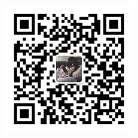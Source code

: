 ![image](https://github.com/lijiakang329/SpringBoot/blob/master/1.Hello%20Spring%20Boot/main/resources/static/qrcode_for_gh_86a2bb60eeb8_344.jpg)

